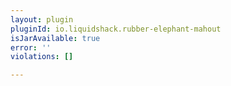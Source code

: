 ```yaml
---
layout: plugin
pluginId: io.liquidshack.rubber-elephant-mahout
isJarAvailable: true
error: ''
violations: []

---
```

